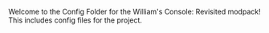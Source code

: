 Welcome to the Config Folder for the William's Console: Revisited modpack! This includes config files for the project.
